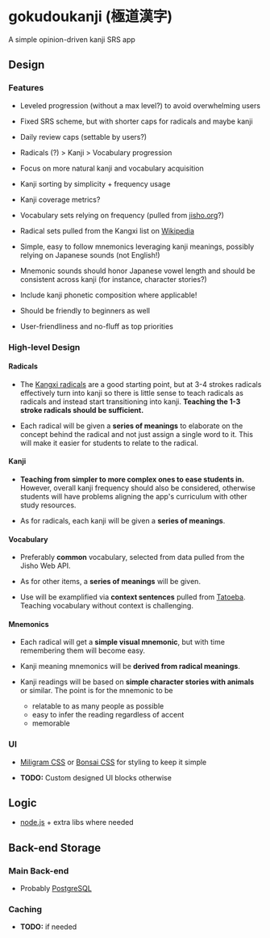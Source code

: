 # gokudoukanji (極道漢字)
A simple opinion-driven kanji SRS app

## Design

### Features
- Leveled progression (without a max level?) to avoid overwhelming users

- Fixed SRS scheme, but with shorter caps for radicals and maybe kanji

- Daily review caps (settable by users?)

- Radicals (?) > Kanji > Vocabulary progression

- Focus on more natural kanji and vocabulary acquisition

- Kanji sorting by simplicity + frequency usage

- Kanji coverage metrics?

- Vocabulary sets relying on frequency (pulled from [jisho.org](https://jisho.org/)?)

- Radical sets pulled from the Kangxi list on [Wikipedia](https://en.wikipedia.org/wiki/List_of_kanji_radicals_by_stroke_count#Kanji_radicals_not_recognized_by_Kangxi)

- Simple, easy to follow mnemonics leveraging kanji meanings, possibly relying on Japanese sounds (not English!)

- Mnemonic sounds should honor Japanese vowel length and should be consistent across kanji (for instance, character stories?)

- Include kanji phonetic composition where applicable!

- Should be friendly to beginners as well

- User-friendliness and no-fluff as top priorities

### High-level Design

#### Radicals
- The [Kangxi radicals](https://en.wikipedia.org/wiki/Kangxi_radical) are a good starting point, but at 3-4 strokes 
radicals effectively turn into kanji so there is little sense to teach radicals as radicals and instead start transitioning 
into kanji. **Teaching the 1-3 stroke radicals should be sufficient.**

- Each radical will be given a **series of meanings** to elaborate on the concept behind the radical and not just assign 
a single word to it. This will make it easier for students to relate to the radical.

#### Kanji
- **Teaching from simpler to more complex ones to ease students in.** However, overall kanji frequency should also be considered,
otherwise students will have problems aligning the app's curriculum with other study resources.

- As for radicals, each kanji will be given a **series of meanings**.

#### Vocabulary
- Preferably **common** vocabulary, selected from data pulled from the Jisho Web API.

- As for other items, a **series of meanings** will be given.

- Use will be examplified via **context sentences** pulled from [Tatoeba](https://tatoeba.org/en). Teaching vocabulary without 
context is challenging.

#### Mnemonics
- Each radical will get a **simple visual mnemonic**, but with time remembering them will become easy.

- Kanji meaning mnemonics will be **derived from radical meanings**.

- Kanji readings will be based on **simple character stories with animals** or similar. The point is for the mnemonic to be
  - relatable to as many people as possible
  - easy to infer the reading regardless of accent
  - memorable

### UI
- [Miligram CSS](https://milligram.io/) or [Bonsai CSS](https://www.bonsaicss.com/) for styling to keep it simple

- **TODO:** Custom designed UI blocks otherwise


## Logic
- [node.js](https://nodejs.org/en) + extra libs where needed

## Back-end Storage

### Main Back-end
- Probably [PostgreSQL](https://www.postgresql.org/)

### Caching
- **TODO:** if needed
